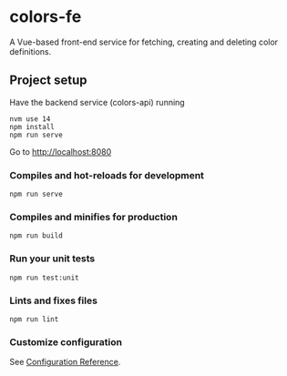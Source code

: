 # colors-fe

A Vue-based front-end service for fetching, creating and deleting color definitions.

## Project setup
Have the backend service (colors-api) running
```
nvm use 14
npm install
npm run serve
```
Go to [http://localhost:8080](http://localhost:8080)

### Compiles and hot-reloads for development
```
npm run serve
```

### Compiles and minifies for production
```
npm run build
```

### Run your unit tests
```
npm run test:unit
```

### Lints and fixes files
```
npm run lint
```

### Customize configuration
See [Configuration Reference](https://cli.vuejs.org/config/).
